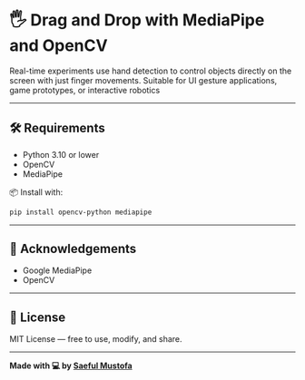 # 🖐 Drag and Drop with MediaPipe and OpenCV

Real-time experiments use hand detection to control objects directly on the screen with just finger movements. Suitable for UI gesture applications, game prototypes, or interactive robotics

---

## 🛠 Requirements

- Python 3.10 or lower
- OpenCV
- MediaPipe

📦 Install with:

```bash
pip install opencv-python mediapipe
```

---

## 🙌 Acknowledgements

- Google MediaPipe
- OpenCV

---

## 📜 License

MIT License — free to use, modify, and share.

---

**Made with 💻 by [Saeful Mustofa](https://github.com/SaefulMustofa)**

